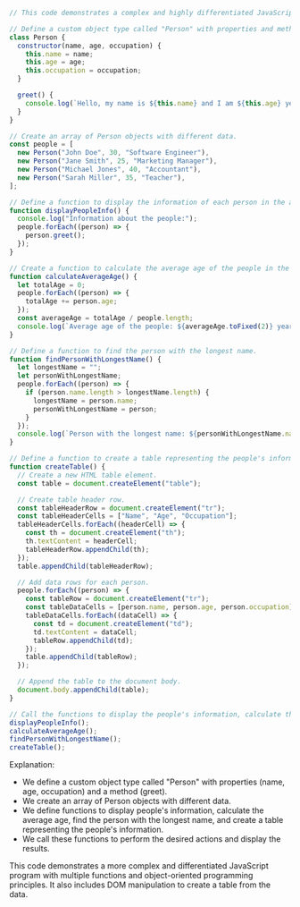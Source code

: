 ```javascript
// This code demonstrates a complex and highly differentiated JavaScript program.

// Define a custom object type called "Person" with properties and methods.
class Person {
  constructor(name, age, occupation) {
    this.name = name;
    this.age = age;
    this.occupation = occupation;
  }

  greet() {
    console.log(`Hello, my name is ${this.name} and I am ${this.age} years old. I work as a ${this.occupation}.`);
  }
}

// Create an array of Person objects with different data.
const people = [
  new Person("John Doe", 30, "Software Engineer"),
  new Person("Jane Smith", 25, "Marketing Manager"),
  new Person("Michael Jones", 40, "Accountant"),
  new Person("Sarah Miller", 35, "Teacher"),
];

// Define a function to display the information of each person in the array.
function displayPeopleInfo() {
  console.log("Information about the people:");
  people.forEach((person) => {
    person.greet();
  });
}

// Create a function to calculate the average age of the people in the array.
function calculateAverageAge() {
  let totalAge = 0;
  people.forEach((person) => {
    totalAge += person.age;
  });
  const averageAge = totalAge / people.length;
  console.log(`Average age of the people: ${averageAge.toFixed(2)} years`);
}

// Define a function to find the person with the longest name.
function findPersonWithLongestName() {
  let longestName = "";
  let personWithLongestName;
  people.forEach((person) => {
    if (person.name.length > longestName.length) {
      longestName = person.name;
      personWithLongestName = person;
    }
  });
  console.log(`Person with the longest name: ${personWithLongestName.name}`);
}

// Define a function to create a table representing the people's information.
function createTable() {
  // Create a new HTML table element.
  const table = document.createElement("table");

  // Create table header row.
  const tableHeaderRow = document.createElement("tr");
  const tableHeaderCells = ["Name", "Age", "Occupation"];
  tableHeaderCells.forEach((headerCell) => {
    const th = document.createElement("th");
    th.textContent = headerCell;
    tableHeaderRow.appendChild(th);
  });
  table.appendChild(tableHeaderRow);

  // Add data rows for each person.
  people.forEach((person) => {
    const tableRow = document.createElement("tr");
    const tableDataCells = [person.name, person.age, person.occupation];
    tableDataCells.forEach((dataCell) => {
      const td = document.createElement("td");
      td.textContent = dataCell;
      tableRow.appendChild(td);
    });
    table.appendChild(tableRow);
  });

  // Append the table to the document body.
  document.body.appendChild(table);
}

// Call the functions to display the people's information, calculate the average age, find the person with the longest name, and create the table.
displayPeopleInfo();
calculateAverageAge();
findPersonWithLongestName();
createTable();
```

Explanation:

- We define a custom object type called "Person" with properties (name, age, occupation) and a method (greet).
- We create an array of Person objects with different data.
- We define functions to display people's information, calculate the average age, find the person with the longest name, and create a table representing the people's information.
- We call these functions to perform the desired actions and display the results.

This code demonstrates a more complex and differentiated JavaScript program with multiple functions and object-oriented programming principles. It also includes DOM manipulation to create a table from the data.